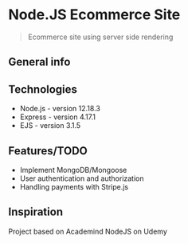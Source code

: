 # Node.JS Ecommerce Site
> Ecommerce site using server side rendering

## General info


## Technologies
* Node.js - version 12.18.3
* Express - version 4.17.1
* EJS - version 3.1.5

## Features/TODO
* Implement MongoDB/Mongoose
* User authentication and authorization
* Handling payments with Stripe.js

## Inspiration
Project based on Academind NodeJS on Udemy
